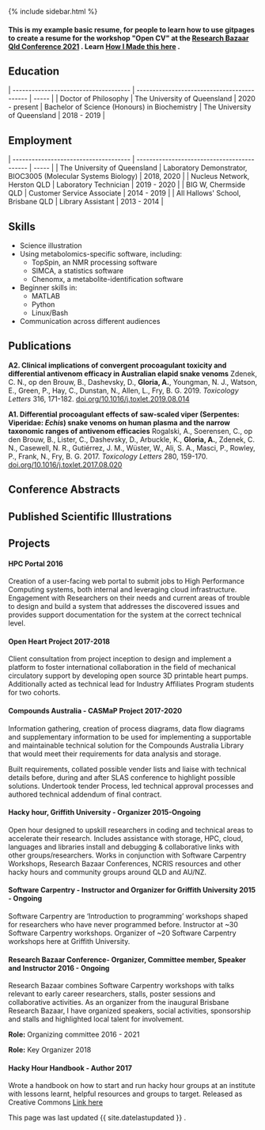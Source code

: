
{% include sidebar.html %}


#### This is my example basic resume, for people to learn how to use gitpages to create a resume for the workshop "Open CV" at the [Research Bazaar Qld Conference 2021](https://resbaz.github.io/resbaz2021qld/) . Learn [How I Made this here](https://amandamiotto.github.io/Portfolio/HowIMadeThis) .

## Education

| ------------------------------------- | ------------------------------------------- | ----- |
| Doctor of Philosophy | The University of Queensland | 2020 - present
| Bachelor of Science (Honours) in Biochemistry | The University of Queensland | 2018 - 2019 |

## Employment

| ------------------------------------- | ------------------------------------------- | ----- |
| The University of Queensland | Laboratory Demonstrator, BIOC3005 (Molecular Systems Biology) | 2018, 2020 |
| Nucleus Network, Herston QLD | Laboratory Technician | 2019 - 2020 |
| BIG W, Chermside QLD | Customer Service Associate | 2014 - 2019 |
| All Hallows' School, Brisbane QLD | Library Assistant | 2013 - 2014 |

## Skills

- Science illustration
- Using metabolomics-specific software, including:
  - TopSpin, an NMR processing software
  - SIMCA, a statistics software
  - Chenomx, a metabolite-identification software
- Beginner skills in:
  - MATLAB
  - Python
  - Linux/Bash
- Communication across different audiences

## Publications

**A2. Clinical implications of convergent procoagulant toxicity and differential antivenom efficacy in Australian elapid snake venoms**
Zdenek, C. N., op den Brouw, B., Dashevsky, D., **Gloria, A.**, Youngman, N. J., Watson, E., Green, P., Hay, C., Dunstan, N., Allen, L., Fry, B. G.  2019. *Toxicology Letters* 316, 171-182. [doi.org/10.1016/j.toxlet.2019.08.014](https://doi.org/10.1016/j.toxlet.2019.08.014)

**A1. Differential procoagulant effects of saw-scaled viper (Serpentes: Viperidae: *Echis*) snake venoms on human plasma and the narrow taxonomic ranges of antivenom efficacies**
Rogalski, A., Soerensen, C., op den Brouw, B., Lister, C., Dashevsky, D., Arbuckle, K., **Gloria, A.**, Zdenek, C. N., Casewell, N. R., Gutiérrez, J. M., Wüster, W., Ali, S. A., Masci, P., Rowley, P., Frank, N., Fry, B. G.   2017. *Toxicology Letters* 280, 159-170. [doi.org/10.1016/j.toxlet.2017.08.020](https://doi.org/10.1016/j.toxlet.2017.08.020)

## Conference Abstracts


## Published Scientific Illustrations


## Projects


#### HPC Portal  2016
Creation of a user-facing web portal to submit jobs to High Performance Computing systems, both internal and leveraging cloud infrastructure. Engagement with Researchers on their needs and current areas of trouble to design and build a system that addresses the discovered issues and provides support documentation for the system at the correct technical level.


#### Open Heart Project 2017-2018
Client consultation from project inception to design and implement a platform to foster international collaboration in the field of mechanical circulatory support by developing open source 3D printable heart pumps. Additionally acted as technical lead for Industry Affiliates Program students for two cohorts.


#### Compounds Australia - CASMaP Project 2017-2020
Information gathering, creation of process diagrams, data flow diagrams and supplementary information to be used for implementing a supportable and maintainable technical solution for the Compounds Australia Library that would meet their requirements for data analysis and storage.

Built requirements, collated possible vender lists and liaise with technical details before, during and after SLAS conference to highlight possible solutions. 
Undertook tender Process, led technical approval processes and authored technical addendum of final contract.


#### Hacky hour, Griffith University - Organizer 2015-Ongoing
Open hour designed to upskill researchers in coding and technical areas to accelerate their research. Includes assistance with storage, HPC, cloud, languages and libraries install and debugging & collaborative links with other groups/researchers. Works in conjunction with Software Carpentry Workshops, Research Bazaar Conferences, NCRIS resources and other hacky hours and community groups around QLD and AU/NZ. 


#### Software Carpentry - Instructor and Organizer for Griffith University 2015 - Ongoing
Software Carpentry are ‘Introduction to programming’ workshops shaped for researchers who have never programmed before. 
Instructor at ~30 Software Carpentry workshops.
Organizer of ~20 Software Carpentry workshops here at Griffith University.


#### Research Bazaar Conference- Organizer, Committee member, Speaker and Instructor 2016 - Ongoing
Research Bazaar combines Software Carpentry workshops with talks relevant to early career researchers, stalls, poster sessions and collaborative activities. As an organizer from the inaugural Brisbane Research Bazaar, I have organized speakers, social activities, sponsorship and stalls and highlighted local talent for involvement. 

**Role:** Organizing committee 2016 - 2021

**Role:** Key Organizer 2018


#### Hacky Hour Handbook - Author 2017
Wrote a handbook on how to start and run hacky hour groups at an institute with lessons learnt, helpful resources and groups to target. Released as Creative Commons [Link here](https://github.com/amandamiotto/HackyHourHandbook)





This page was last updated {{ site.datelastupdated }} .
